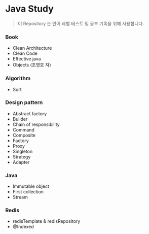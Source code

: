# Java Study

> 이 Repository 는 언어 레벨 테스트 및 공부 기록을 위해 사용합니다.

### Book

- Clean Architecture
- Clean Code
- Effective java
- Objects (조영호 저)

### Algorithm
- Sort

### Design pattern
- Abstract factory
- Builder
- Chain of responsibility
- Command
- Composite
- Factory
- Proxy
- Singleton
- Strategy
- Adapter

### Java
- Immutable object
- First collection
- Stream

### Redis
- redisTemplate & redisRepository
- @Indexed